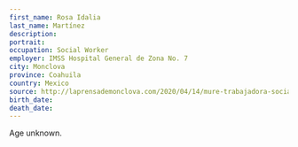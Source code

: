 ```yaml
---
first_name: Rosa Idalia
last_name: Martínez
description: 
portrait: 
occupation: Social Worker
employer: IMSS Hospital General de Zona No. 7
city: Monclova
province: Coahuila
country: Mexico
source: http://laprensademonclova.com/2020/04/14/mure-trabajadora-social-del-imss-victima-de-coronavirus/
birth_date: 
death_date: 
---
```


Age unknown.